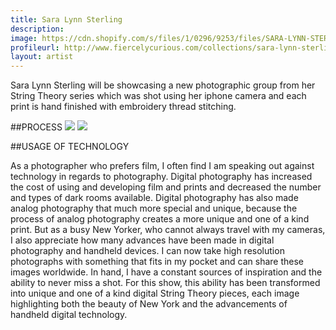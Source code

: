 ```yaml
---
title: Sara Lynn Sterling
description: 
image: https://cdn.shopify.com/s/files/1/0296/9253/files/SARA-LYNN-STERLING-FINAL.jpg?1122424877518274988
profileurl: http://www.fiercelycurious.com/collections/sara-lynn-sterling
layout: artist
---
```


Sara Lynn Sterling will be showcasing a new photographic group from her String Theory series which was shot using her iphone camera and each print is hand finished with embroidery thread stitching.

##PROCESS
![](https://cdn.shopify.com/s/files/1/0296/9253/files/SARA-LYNN-STERLING-PROCESS-1.jpg?1122424877518274988)
![](https://cdn.shopify.com/s/files/1/0296/9253/files/SARA-LYNN-STERLING-PROCESS-2.jpg?1122424877518274988)

##USAGE OF TECHNOLOGY

As a photographer who prefers film, I often find I am speaking out against technology in regards to photography. Digital photography has increased the cost of using and developing film and prints and decreased the number and types of dark rooms available. Digital photography has also made analog photography that much more special and unique, because the process of analog photography creates a more unique and one of a kind print.  But as a busy New Yorker, who cannot always travel with my cameras, I also appreciate how many advances have been made in digital photography and handheld devices.  I can now take high resolution photographs with something that fits in my pocket and can share these images worldwide. In hand, I have a constant sources of inspiration and the ability to never miss a shot. For this show, this ability has been transformed into unique and one of a kind digital String Theory pieces, each image highlighting both the beauty of New York and the advancements of handheld digital technology.
